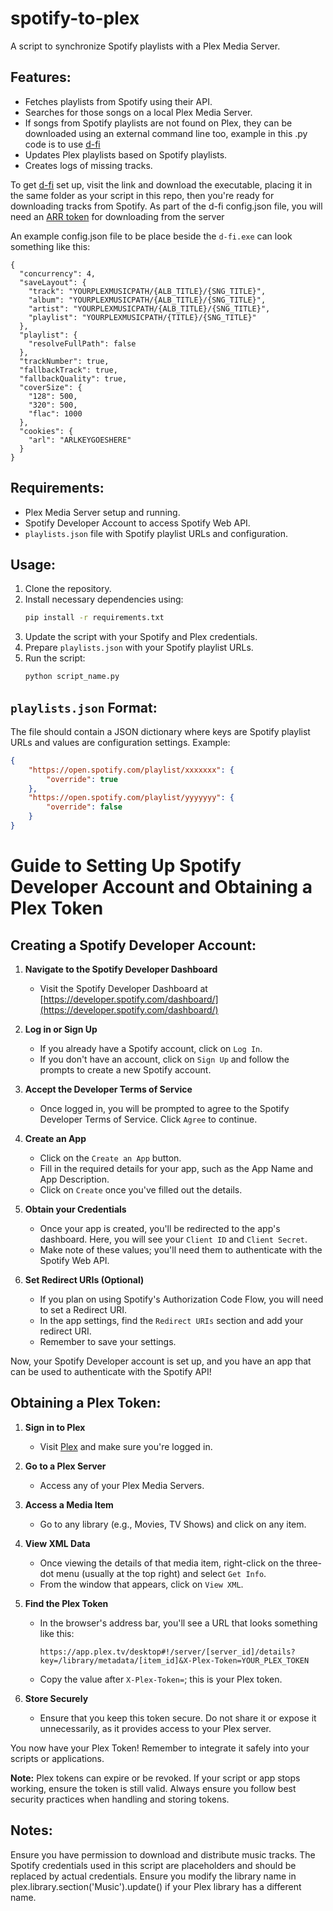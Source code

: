 # spotify-to-plex
A script to synchronize Spotify playlists with a Plex Media Server.

## Features:
- Fetches playlists from Spotify using their API.
- Searches for those songs on a local Plex Media Server.
- If songs from Spotify playlists are not found on Plex, they can be downloaded using an external command line too, example in this .py code is to use  [d-fi](https://notabug.org/sayem314/d-fi) 
- Updates Plex playlists based on Spotify playlists.
- Creates logs of missing tracks.

To get [d-fi](https://notabug.org/sayem314/d-fi) set up, visit the link and download the executable, placing it in the same folder as your script in this repo, then you're ready for downloading tracks from Spotify. As part of the d-fi config.json file, you will need an [ARR token](https://rentry.org/firehawk52#deezer-arls) for downloading from the server

An example config.json file to be place beside the `d-fi.exe` can look something like this:
```
{
  "concurrency": 4,
  "saveLayout": {
    "track": "YOURPLEXMUSICPATH/{ALB_TITLE}/{SNG_TITLE}",
    "album": "YOURPLEXMUSICPATH/{ALB_TITLE}/{SNG_TITLE}",
    "artist": "YOURPLEXMUSICPATH/{ALB_TITLE}/{SNG_TITLE}",
    "playlist": "YOURPLEXMUSICPATH/{TITLE}/{SNG_TITLE}"
  },
  "playlist": {
    "resolveFullPath": false
  },
  "trackNumber": true,
  "fallbackTrack": true,
  "fallbackQuality": true,
  "coverSize": {
    "128": 500,
    "320": 500,
    "flac": 1000
  },
  "cookies": {
    "arl": "ARLKEYGOESHERE"
  }
}
```

## Requirements:
- Plex Media Server setup and running.
- Spotify Developer Account to access Spotify Web API.
- `playlists.json` file with Spotify playlist URLs and configuration.

## Usage:

1. Clone the repository.
2. Install necessary dependencies using:
    ```bash
    pip install -r requirements.txt
    ```
3. Update the script with your Spotify and Plex credentials.
4. Prepare `playlists.json` with your Spotify playlist URLs.
5. Run the script:
    ```bash
    python script_name.py
    ```

## `playlists.json` Format:
The file should contain a JSON dictionary where keys are Spotify playlist URLs and values are configuration settings. Example:
```json
{
    "https://open.spotify.com/playlist/xxxxxxx": {
        "override": true
    },
    "https://open.spotify.com/playlist/yyyyyyy": {
        "override": false
    }
}
```

# Guide to Setting Up Spotify Developer Account and Obtaining a Plex Token

## Creating a Spotify Developer Account:

1. **Navigate to the Spotify Developer Dashboard**
   - Visit the Spotify Developer Dashboard at [https://developer.spotify.com/dashboard/](https://developer.spotify.com/dashboard/)

2. **Log in or Sign Up**
   - If you already have a Spotify account, click on `Log In`.
   - If you don't have an account, click on `Sign Up` and follow the prompts to create a new Spotify account.

3. **Accept the Developer Terms of Service**
   - Once logged in, you will be prompted to agree to the Spotify Developer Terms of Service. Click `Agree` to continue.

4. **Create an App**
   - Click on the `Create an App` button.
   - Fill in the required details for your app, such as the App Name and App Description.
   - Click on `Create` once you've filled out the details.

5. **Obtain your Credentials**
   - Once your app is created, you'll be redirected to the app's dashboard. Here, you will see your `Client ID` and `Client Secret`.
   - Make note of these values; you'll need them to authenticate with the Spotify Web API.

6. **Set Redirect URIs (Optional)**
   - If you plan on using Spotify's Authorization Code Flow, you will need to set a Redirect URI.
   - In the app settings, find the `Redirect URIs` section and add your redirect URI.
   - Remember to save your settings.

Now, your Spotify Developer account is set up, and you have an app that can be used to authenticate with the Spotify API!

## Obtaining a Plex Token:

1. **Sign in to Plex**
   - Visit [Plex](https://www.plex.tv/) and make sure you're logged in.

2. **Go to a Plex Server**
   - Access any of your Plex Media Servers.

3. **Access a Media Item**
   - Go to any library (e.g., Movies, TV Shows) and click on any item.

4. **View XML Data**
   - Once viewing the details of that media item, right-click on the three-dot menu (usually at the top right) and select `Get Info`.
   - From the window that appears, click on `View XML`.

5. **Find the Plex Token**
   - In the browser's address bar, you'll see a URL that looks something like this:
     ```
     https://app.plex.tv/desktop#!/server/[server_id]/details?key=/library/metadata/[item_id]&X-Plex-Token=YOUR_PLEX_TOKEN
     ```
   - Copy the value after `X-Plex-Token=`; this is your Plex token.

6. **Store Securely**
   - Ensure that you keep this token secure. Do not share it or expose it unnecessarily, as it provides access to your Plex server.

You now have your Plex Token! Remember to integrate it safely into your scripts or applications.

**Note:** Plex tokens can expire or be revoked. If your script or app stops working, ensure the token is still valid. Always ensure you follow best security practices when handling and storing tokens.


## Notes:
Ensure you have permission to download and distribute music tracks.
The Spotify credentials used in this script are placeholders and should be replaced by actual credentials.
Ensure you modify the library name in plex.library.section('Music').update() if your Plex library has a different name.
